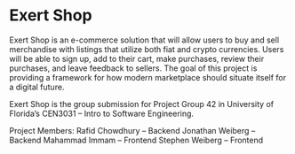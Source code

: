 # Exert Shop
Exert Shop is an e-commerce solution that will allow users to buy and sell merchandise with listings that utilize both fiat and crypto currencies. Users will be able to sign up, add to their cart, make purchases, review their purchases, and leave feedback to sellers. The goal of this project is providing a framework for how modern marketplace should situate itself for a digital future.

Exert Shop is the group submission for Project Group 42 in University of Florida’s CEN3031 – Intro to Software Engineering.

Project Members:
Rafid Chowdhury – Backend
Jonathan Weiberg – Backend
Mahammad Immam – Frontend
Stephen Weiberg – Frontend
